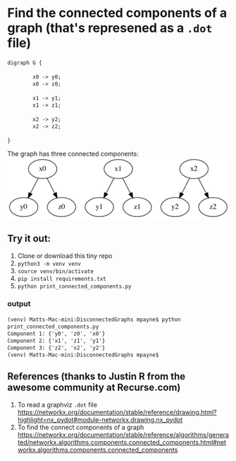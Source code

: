 # Find the connected components of a graph (that's represened as a `.dot` file)



```
digraph G {

        x0 -> y0;
        x0 -> z0;
    
        x1 -> y1;
        x1 -> z1;
    
        x2 -> y2;
        x2 -> z2;

}
```

The graph has three connected components:
![Output of: dot -Tpng eg1.dot -o eg1.png](eg1.png)

## Try it out:

1. Clone or download this tiny repo
1. `python3 -m venv venv`
1. `source venv/bin/activate`
1. `pip install requirements.txt`
1. `python print_connected_components.py`

### output
```
(venv) Matts-Mac-mini:DisconnectedGraphs mpayne$ python print_connected_components.py
Component 1: {'y0', 'z0', 'x0'}
Component 2: {'x1', 'z1', 'y1'}
Component 3: {'z2', 'x2', 'y2'}
(venv) Matts-Mac-mini:DisconnectedGraphs mpayne$
```

## References (thanks to Justin R from the awesome community at Recurse.com)

1. To read a graphviz `.dot` file https://networkx.org/documentation/stable/reference/drawing.html?highlight=nx_pydot#module-networkx.drawing.nx_pydot
1. To find the connect components of a graph https://networkx.org/documentation/stable/reference/algorithms/generated/networkx.algorithms.components.connected_components.html#networkx.algorithms.components.connected_components

